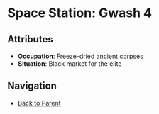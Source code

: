 # Space Station: Gwash 4

## Attributes
- **Occupation**: Freeze-dried ancient corpses
- **Situation**: Black market for the elite


## Navigation
- [Back to Parent](../)
